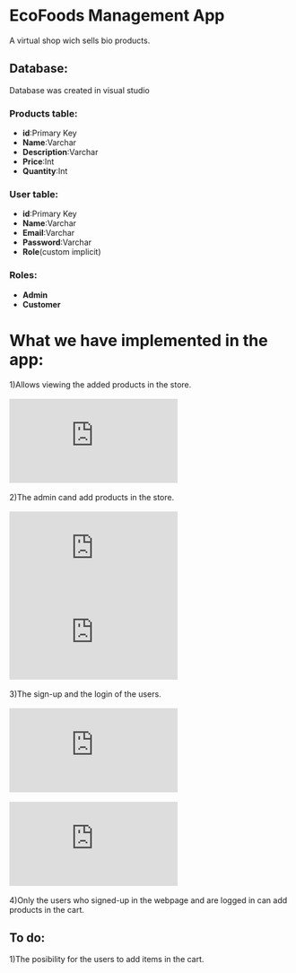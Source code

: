# EcoFoods Management App<br>
A virtual shop wich sells bio products.


## Database:<br>
Database was created in visual studio

### Products table:<br>	
- **id**:Primary Key<br>
- **Name**:Varchar<br> 	
- **Description**:Varchar<br>
- **Price**:Int<br> 
- **Quantity**:Int

### User table:<br>
- **id**:Primary Key<br>
- **Name**:Varchar<br>	
- **Email**:Varchar<br>	
- **Password**:Varchar<br>	
- **Role**(custom implicit)

### Roles:<br>
- **Admin**<br>
- **Customer**

# What we have implemented in the app:<br>
1)Allows viewing the added products in the store.<br><br>
![](https://files.fm/thumb_show.php?i=bp7ac5s3h)<br><br>
2)The admin cand add products in the store.<br><br>
![](https://files.fm/thumb_show.php?i=dn8mbvzju)<br>
![](https://files.fm/thumb_show.php?i=etzefwreu)<br><br>
3)The sign-up and the login of the users.<br><br>
![](https://files.fm/thumb_show.php?i=jfasre3sa)<br><br>
![](https://files.fm/thumb_show.php?i=hkay5umkr)<br><br>
4)Only the users who signed-up in the webpage and are logged in can add products in the cart.

## To do:<br>
1)The posibility for the users to add items in the cart.
